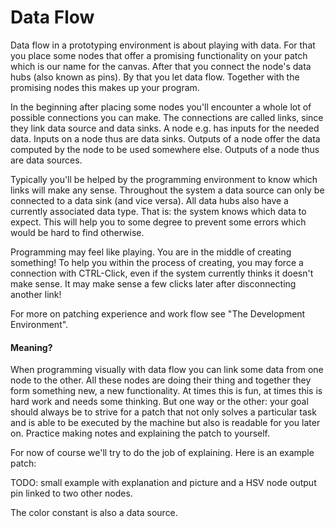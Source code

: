 # Data Flow

Data flow in a prototyping environment is about playing with data. For that you place some nodes that offer a promising functionality on your patch which is our name for the canvas. After that you connect the node's data hubs (also known as pins). By that you let data flow. Together with the promising nodes this makes up your program.

In the beginning after placing some nodes you'll encounter a whole lot of possible connections you can make. The connections are called links, since they link data source and data sinks. A node e.g. has inputs for the needed data. Inputs on a node thus are data sinks. Outputs of a node offer the data computed by the node to be used somewhere else. Outputs of a node thus are data sources. 

Typically you'll be helped by the programming environment to know which links will make any sense. Throughout the system a data source can only be connected to a data sink (and vice versa). All data hubs also have a currently associated data type. That is: the system knows which data to expect. This will help you to some degree to prevent some errors which would be hard to find otherwise.

Programming may feel like playing. You are in the middle of creating something! To help you within the process of creating, you may force a connection with CTRL-Click, even if the system currently thinks it doesn't make sense. It may make sense a few clicks later after disconnecting another link!

For more on patching experience and work flow see "The Development Environment".

#### Meaning?

When programming visually with data flow you can link some data from one node to the other. All these nodes are doing their thing and together they form something new, a new functionality. At times this is fun, at times this is hard work and needs some thinking. But one way or the other: your goal should always be to strive for a patch that not only solves a particular task and is able to be executed by the machine but also is readable for you later on. Practice making notes and explaining the patch to yourself.

For now of course we'll try to do the job of explaining. Here is an example patch:

TODO: small example with explanation and picture and a HSV node output pin linked to two other nodes.

The color constant is also a data source.



